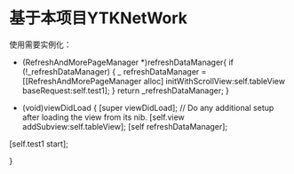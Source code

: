 # 基于本项目YTKNetWork 

使用需要实例化：


- (RefreshAndMorePageManager *)refreshDataManager{
if (!_refreshDataManager) {
_ refreshDataManager = [[RefreshAndMorePageManager alloc] initWithScrollView:self.tableView baseRequest:self.test1];
}
return _refreshDataManager;
}

- (void)viewDidLoad {
[super viewDidLoad];
// Do any additional setup after loading the view from its nib.
[self.view addSubview:self.tableView];
[self refreshDataManager];

[self.test1 start];

}
